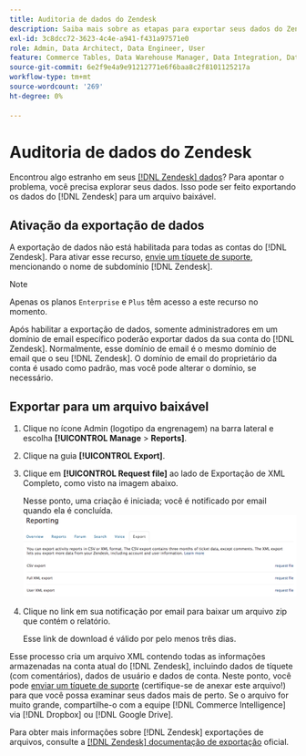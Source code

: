 ```yaml
---
title: Auditoria de dados do Zendesk
description: Saiba mais sobre as etapas para exportar seus dados do Zendesk.
exl-id: 3c8dcc72-3623-4c4e-a941-f431a97571e0
role: Admin, Data Architect, Data Engineer, User
feature: Commerce Tables, Data Warehouse Manager, Data Integration, Data Import/Export
source-git-commit: 6e2f9e4a9e91212771e6f6baa8c2f8101125217a
workflow-type: tm+mt
source-wordcount: '269'
ht-degree: 0%

---
```


# Auditoria de dados do Zendesk

Encontrou algo estranho em seus [[!DNL Zendesk] dados](../integrations/exp-zendesk-data.md)? Para apontar o problema, você precisa explorar seus dados. Isso pode ser feito exportando os dados do [!DNL Zendesk] para um arquivo baixável.

## Ativação da exportação de dados

A exportação de dados não está habilitada para todas as contas do [!DNL Zendesk]. Para ativar esse recurso, [envie um tíquete de suporte](https://experienceleague.adobe.com/docs/commerce-knowledge-base/kb/troubleshooting/miscellaneous/mbi-service-policies.html), mencionando o nome de subdomínio [!DNL Zendesk].

>[!NOTE]
>
>Apenas os planos `Enterprise` e `Plus` têm acesso a este recurso no momento.

Após habilitar a exportação de dados, somente administradores em um domínio de email específico poderão exportar dados da sua conta do [!DNL Zendesk]. Normalmente, esse domínio de email é o mesmo domínio de email que o seu [!DNL Zendesk]. O domínio de email do proprietário da conta é usado como padrão, mas você pode alterar o domínio, se necessário.

## Exportar para um arquivo baixável

1. Clique no ícone Admin (logotipo da engrenagem) na barra lateral e escolha **[!UICONTROL Manage** > **Reports]**.
1. Clique na guia **[!UICONTROL Export]**.
1. Clique em **[!UICONTROL Request file]** ao lado de Exportação de XML Completo, como visto na imagem abaixo.

   Nesse ponto, uma criação é iniciada; você é notificado por email quando ela é concluída.
   ![reports_export_new.png](../../../assets/reports_export_new.png)

1. Clique no link em sua notificação por email para baixar um arquivo zip que contém o relatório.

   Esse link de download é válido por pelo menos três dias.

Esse processo cria um arquivo XML contendo todas as informações armazenadas na conta atual do [!DNL Zendesk], incluindo dados de tíquete (com comentários), dados de usuário e dados de conta. Neste ponto, você pode [enviar um tíquete de suporte](https://experienceleague.adobe.com/docs/commerce-knowledge-base/kb/troubleshooting/miscellaneous/mbi-service-policies.html) (certifique-se de anexar este arquivo!) para que você possa examinar seus dados mais de perto. Se o arquivo for muito grande, compartilhe-o com a equipe [!DNL Commerce Intelligence] via [!DNL Dropbox] ou [!DNL Google Drive].

Para obter mais informações sobre [!DNL Zendesk] exportações de arquivos, consulte a [[!DNL Zendesk] documentação de exportação](https://support.zendesk.com/hc/en-us/articles/4408886165402-Exporting-data-to-a-JSON-CSV-or-XML-file) oficial.
